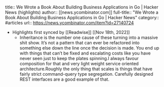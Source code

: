 title:: We Wrote a Book About Building Business Applications in Go | Hacker News (highlights)
author:: [[news.ycombinator.com]]
full-title:: "We Wrote a Book About Building Business Applications in Go | Hacker News"
category:: #articles
url:: https://news.ycombinator.com/item?id=27140724

- Highlights first synced by [[Readwise]] [[Nov 18th, 2022]]
	- Inheritance is the number one cause of these turning into a massive shit show. It’s not a pattern that can ever be refactored into something else down the line once the decision is made. You end up with things that can’t be fixed and escalating costs like you have never seen just to keep the plates spinning.I always favour composition for that and very light weight service oriented architecture.Roughly the only thing that scales is things that have fairly strict command-query type segregation. Carefully designed REST interfaces are a good example of that.